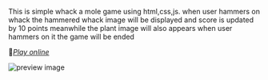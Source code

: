 This is simple whack a mole game using html,css,js.
when user hammers on whack the hammered whack image will be displayed and score is updated by 10 points
meanwhile the plant image will also appears when user hammers on it the game will be ended

🔗[*Play online*](https://whack-a-molee.netlify.app/)

![preview image](https://github.com/varunchandra10/Whack_a_mole/assets/119390276/6f505c83-a32b-46c3-92fe-9e80b55d63cc)



